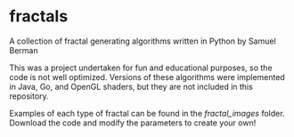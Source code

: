 # fractals
A collection of fractal generating algorithms written in Python by Samuel Berman

This was a project undertaken for fun and educational purposes, so the code is not well optimized. Versions of these algorithms were implemented in Java, Go, and OpenGL shaders, but they are not included in this repository.

Examples of each type of fractal can be found in the *fractal_images* folder. Download the code and modify the parameters to create your own!